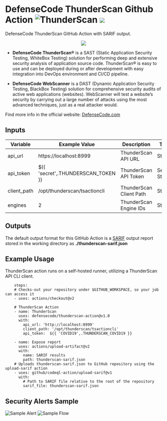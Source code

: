# DefenseCode ThunderScan Github Action ![ThunderScan](images/thunderscan-icon.png) <img src="images/github.png">

DefenseCode ThunderScan GitHub Action with SARIF output.
<p align="center">
  <img src="images/defensecode.png">
</p>

* **DefenseCode ThunderScan®** is a SAST (Static Application Security Testing, WhiteBox Testing) solution for performing deep and extensive security analysis of application source code. ThunderScan® is easy to use and can be deployed during or after development with easy integration into DevOps environment and CI/CD pipeline.

* **DefenseCode WebScanner** is a DAST (Dynamic Application Security Testing, BlackBox Testing) solution for comprehensive security audits of active web applications (websites). WebScanner will test a website’s security by carrying out a large number of attacks using the most advanced techniques, just as a real attacker would.

Find more info in the official website: [DefenseCode.com](https://www.defensecode.com)

## Inputs

| Variable  | Example Value | Description | Type | Required | Default |
| ------------- | ------------- | ------------- |------------- | ------------- | ------------- |
| api_url | https://localhost:8999| ThunderScan API URL | String | Yes | N/A
| api_token | ${{ 'secret',.THUNDERSCAN_TOKEN  }} | ThunderScan API Token | Secure String | Yes | N/A
| client_path | /opt/thunderscan/tsactioncli | ThunderScan Client Path | String  | Yes | N/A
| engines | 2 | ThunderScan Engine IDs | String  | No | N/A

## Outputs

The default output format for this GitHub Action is a [SARIF](https://docs.github.com/en/github/finding-security-vulnerabilities-and-errors-in-your-code/sarif-support-for-code-scanning) output report stored in the working directory as **./thunderscan-sarif.json**

## Example Usage

ThunderScan action runs on a self-hosted runner, utilizing a ThunderScan API CLI client. 

```
    steps:
    # Checks-out your repository under $GITHUB_WORKSPACE, so your job can access it
    - uses: actions/checkout@v2

    # ThunderScan Action
    - name: ThunderScan
      uses: defensecode/thunderscan-action@v1.0
      with:
        api_url: 'http://localhost:8999'
        client_path: '/opt/thunderscan/tsactioncli'
        api_token:  ${{ 'COVID19',.THUNDERSCAN_COVID19 }}

    - name: Expose report
      uses: actions/upload-artifact@v2
      with:
        name: SARIF results
        path: thunderscan-sarif.json
    # Uploads thunderscan-sarif.json to GitHub repository using the upload-sarif action
    - uses: github/codeql-action/upload-sarif@v1
      with:
        # Path to SARIF file relative to the root of the repository
        sarif_file: thunderscan-sarif.json
```

## Security Alerts Sample

![Sample Alert](images/code-scanning-alerts.png)
![Sample Flow](images/code-scanning-flow.png)
